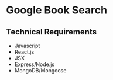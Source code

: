 # Google Book Search

## Technical Requirements
* Javascript
* React.js
* JSX
* Express/Node.js
* MongoDB/Mongoose
